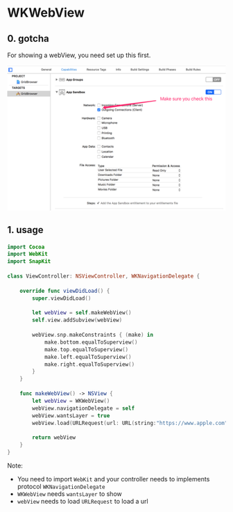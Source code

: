 # WKWebView

## 0. gotcha

For showing a webView, you need set up this first.

![load webview](../images/osX/webViewNotice.png)

## 1. usage

```swift
import Cocoa
import WebKit
import SnapKit

class ViewController: NSViewController, WKNavigationDelegate {

    override func viewDidLoad() {
        super.viewDidLoad()
        
        let webView = self.makeWebView()
        self.view.addSubview(webView)
        
        webView.snp.makeConstraints { (make) in
            make.bottom.equalToSuperview()
            make.top.equalToSuperview()
            make.left.equalToSuperview()
            make.right.equalToSuperview()
        }
    }
    
    func makeWebView() -> NSView {
        let webView = WKWebView()
        webView.navigationDelegate = self
        webView.wantsLayer = true
        webView.load(URLRequest(url: URL(string:"https://www.apple.com")!))
        
        return webView
    }
}
```

Note:

-   You need to import `WebKit` and your controller needs to implements protocol `WKNavigationDelegate`
-   `WKWebView` needs `wantsLayer` to show
-   `webView` needs to load `URLRequest` to load a url